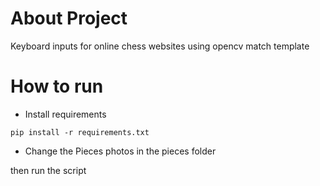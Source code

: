 # About Project

Keyboard inputs for online chess websites using opencv match template

# How to run


- Install requirements
```
pip install -r requirements.txt
```
- Change the Pieces photos in the pieces folder

then run the script
